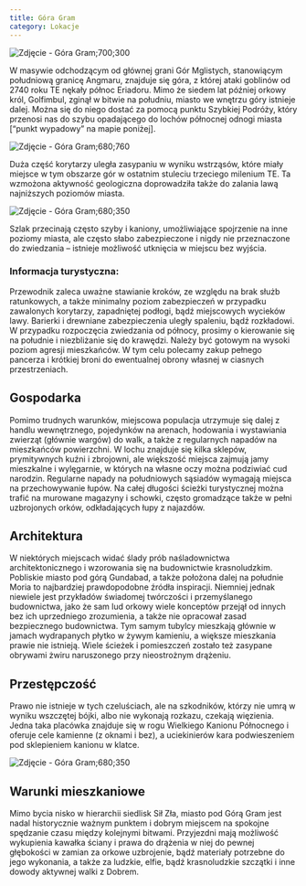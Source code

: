 ```yaml
---
title: Góra Gram
category: Lokacje
---
```


![Zdjęcie - Góra Gram;700;300](/images/locations/mt-gram.png)

W masywie odchodzącym od głównej grani Gór Mglistych, stanowiącym południową granicę Angmaru, znajduje się góra, z której ataki goblinów od 2740 roku TE nękały północ Eriadoru. Mimo że siedem lat później orkowy król, Golfimbul, zginął w bitwie na południu, miasto we wnętrzu góry istnieje dalej. Można się do niego dostać za pomocą punktu Szybkiej Podróży, który przenosi nas do szybu opadającego do lochów północnej odnogi miasta [“punkt wypadowy” na mapie poniżej].

![Zdjęcie - Góra Gram;680;760](/images/articles/gora-gram-1.png)

Duża część korytarzy uległa zasypaniu w wyniku wstrząsów, które miały miejsce w tym obszarze gór w ostatnim stuleciu trzeciego milenium TE. Ta wzmożona aktywność geologiczna doprowadziła także do zalania lawą najniższych poziomów miasta.

![Zdjęcie - Góra Gram;680;350](/images/articles/gora-gram-2.png)

Szlak przecinają często szyby i kaniony, umożliwiające spojrzenie na inne poziomy miasta, ale często słabo zabezpieczone i nigdy nie przeznaczone do zwiedzania – istnieje możliwość utknięcia w miejscu bez wyjścia.

### Informacja turystyczna:

Przewodnik zaleca uważne stawianie kroków, ze względu na brak służb ratunkowych, a także minimalny poziom zabezpieczeń w przypadku zawalonych korytarzy, zapadniętej podłogi, bądź miejscowych wycieków lawy. Barierki i drewniane zabezpieczenia uległy spaleniu, bądź rozkładowi. W przypadku rozpoczęcia zwiedzania od północy, prosimy o kierowanie się na południe i niezbliżanie się do krawędzi.
Należy być gotowym na wysoki poziom agresji mieszkańców. W tym celu polecamy zakup pełnego pancerza i krótkiej broni do ewentualnej obrony własnej w ciasnych przestrzeniach.

## Gospodarka

Pomimo trudnych warunków, miejscowa populacja utrzymuje się dalej z handlu wewnętrznego, pojedynków na arenach, hodowania i wystawiania zwierząt (głównie wargów) do walk, a także z regularnych napadów na mieszkańców powierzchni. W lochu znajduje się kilka sklepów, prymitywnych kuźni i zbrojowni, ale większość miejsca zajmują jamy mieszkalne i wylęgarnie, w których na własne oczy można podziwiać cud narodzin. Regularne napady na południowych sąsiadów wymagają miejsca na przechowywanie łupów. Na całej długości ścieżki turystycznej można trafić na murowane magazyny i schowki, często gromadzące także w pełni uzbrojonych orków, odkładających łupy z najazdów.

## Architektura

W niektórych miejscach widać ślady prób naśladownictwa architektonicznego i wzorowania się na budownictwie krasnoludzkim. Pobliskie miasto pod górą Gundabad, a także położona dalej na południe Moria to najbardziej prawdopodobne źródła inspiracji. Niemniej jednak niewiele jest przykładów świadomej twórczości i przemyślanego budownictwa, jako że sam lud orkowy wiele konceptów przejął od innych bez ich uprzedniego zrozumienia, a także nie opracował zasad bezpiecznego budownictwa. Tym samym tubylcy mieszkają głównie w jamach wydrapanych płytko w żywym kamieniu, a większe mieszkania prawie nie istnieją. Wiele ścieżek i pomieszczeń zostało też zasypane obrywami żwiru naruszonego przy nieostrożnym drążeniu.

## Przestępczość

Prawo nie istnieje w tych czeluściach, ale na szkodników, którzy nie umrą w wyniku wszczętej bójki, albo nie wykonają rozkazu, czekają więzienia. Jedna taka placówka znajduje się w rogu Wielkiego Kanionu Północnego i oferuje cele kamienne (z oknami i bez), a uciekinierów kara podwieszeniem pod sklepieniem kanionu w klatce.

![Zdjęcie - Góra Gram;680;350](/images/articles/gora-gram-3.png)

## Warunki mieszkaniowe

Mimo bycia nisko w hierarchii siedlisk Sił Zła, miasto pod Górą Gram jest nadal historycznie ważnym punktem i dobrym miejscem na spokojne spędzanie czasu między kolejnymi bitwami. Przyjezdni mają możliwość wykupienia kawałka ściany i prawa do drążenia w niej do pewnej głębokości w zamian za orkowe uzbrojenie, bądź materiały potrzebne do jego wykonania, a także za ludzkie, elfie, bądź krasnoludzkie szczątki i inne dowody aktywnej walki z Dobrem.
